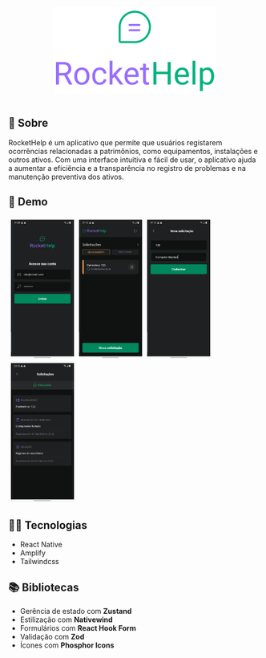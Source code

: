 <div style="display: flex; justify-content: center; align-items: center;">

  ![descrição da imagem](src/assets/svg/logo.svg)

</div>

## 💬 Sobre

RocketHelp é um aplicativo que permite que usuários registarem ocorrências relacionadas a patrimônios, como equipamentos, instalações e outros ativos. Com uma interface intuitiva e fácil de usar, o aplicativo ajuda a aumentar a eficiência e a transparência no registro de problemas e na manutenção preventiva dos ativos.

## 📱 Demo

<div style="display:flex; flex-wrap:wrap">
  <img src="docs/screenshots/1.png" alt="Descrição da imagem 1" style="width:25%; margin:5px;">
  <img src="docs/screenshots/2.png" alt="Descrição da imagem 2" style="width:25%; margin:5px;">
  <img src="docs/screenshots/3.png" alt="Descrição da imagem 3" style="width:25%; margin:5px;">
  <img src="docs/screenshots/4.png" alt="Descrição da imagem 4" style="width:25%; margin:5px;">
</div>



## 👨‍💻 Tecnologias

- React Native
- Amplify
- Tailwindcss

## 📚 Bibliotecas

- Gerência de estado com **Zustand**
- Estilização com **Nativewind**
- Formulários com **React Hook Form**
- Validação com **Zod**
- Ícones com **Phosphor Icons**
